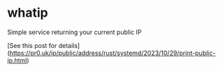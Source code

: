 # whatip
Simple service returning your current public IP

[See this post for details] (https://pr0.uk/ip/public/address/rust/systemd/2023/10/29/print-public-ip.html)
